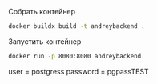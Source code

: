 Собрать контейнер
``` bash
docker buildx build -t andreybackend .
```
Запустить контейнер
``` bash
docker run -p 8080:8080 andreybackend
```

user = postgress
password = pgpassTEST
